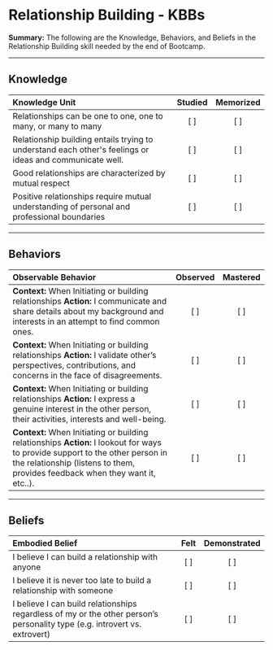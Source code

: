 # Relationship Building - KBBs
**Summary:** The following are the Knowledge, Behaviors, and Beliefs in the Relationship Building skill needed by the end of Bootcamp.

----------
## **Knowledge**


| Knowledge Unit   |      Studied      | Memorized |
|:-------------|:------------------:|:--------:|
| Relationships can be one to one, one to many, or many to many  | [ ] |    [ ] |
| Relationship building entails trying to understand each other's feelings or ideas and communicate well.  | [ ] |    [ ] |
| Good relationships are characterized by mutual respect  | [ ] |    [ ] |
| Positive relationships require mutual understanding of personal and professional boundaries  | [ ] |    [ ] |


----------


## **Behaviors**


| Observable Behavior   |      Observed      | Mastered |
|:-------------|:------------------:|:--------:|
| **Context:**  When Initiating or building relationships **Action:** I communicate and share details about my background and interests in an attempt to find common ones. | [ ] |    [ ] |
| **Context:**  When Initiating or building relationships **Action:** I validate other’s perspectives, contributions, and concerns in the face of disagreements. | [ ] |    [ ] |
| **Context:**  When Initiating or building relationships **Action:** I express a genuine interest in the other person, their activities, interests and well-being. | [ ] |    [ ] |
| **Context:**  When Initiating or building relationships **Action:** I lookout for ways to  provide support to the other person in the relationship (listens to them, provides feedback when they want it, etc..). | [ ] |    [ ] |

----------


## **Beliefs**


| Embodied Belief   |      Felt      | Demonstrated |
|:-------------|:------------------:|:--------:|
| I believe I can build a relationship with anyone |   [ ]   |   [ ] |
| I believe it is never too late to build a relationship with someone |   [ ]   |   [ ] |
| I believe I can build relationships regardless of my or the other person’s personality type (e.g. introvert vs. extrovert) |   [ ]   |   [ ] |
